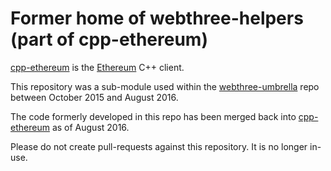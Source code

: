 # Former home of webthree-helpers (part of cpp-ethereum)

[cpp-ethereum](http://cpp-ethereum.org) is the [Ethereum](http://ethereum.org) C++ client.

This repository was a sub-module used within the [webthree-umbrella](https://github.com/ethereum/webthree-umbrella)
repo between October 2015 and August 2016.

The code formerly developed in this repo has been merged back into
[cpp-ethereum](https://github.com/ethereum/cpp-ethereum) as of August 2016.

Please do not create pull-requests against this repository.  It is no longer in-use.
